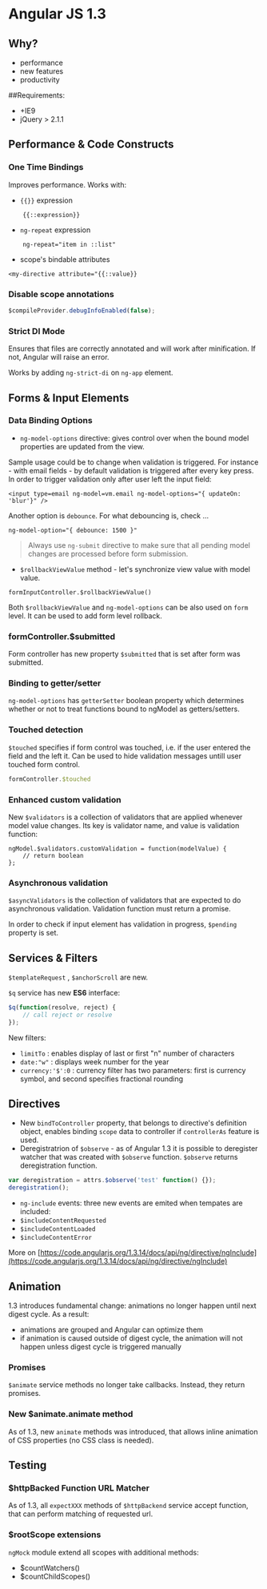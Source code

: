 # Angular JS 1.3

## Why?
- performance
- new features
- productivity

##Requirements:
- +IE9 
- jQuery > 2.1.1

## Performance & Code Constructs

### One Time Bindings
Improves performance. Works with:

- ```{{}}``` expression

```
	{{::expression}}
```

- ```ng-repeat``` expression

```
	ng-repeat="item in ::list"
```

- scope's bindable attributes

```
<my-directive attribute="{{::value}}
```
	
### Disable scope annotations

```javascript
$compileProvider.debugInfoEnabled(false);
```
	
### Strict DI Mode

Ensures that files are correctly annotated and will work after minification. If not, Angular will raise an error.

Works by adding ```ng-strict-di``` on ```ng-app``` element.

## Forms & Input Elements

### Data Binding Options

- ```ng-model-options``` directive: gives control over when the bound model properties are updated from the view.

Sample usage could be to change when validation is triggered. For instance - with email fields - by default validation is triggered after every key press. In order to trigger validation only after user left the input field:

```
<input type=email ng-model=vm.email ng-model-options="{ updateOn: 'blur'}" />
```

Another option is ```debounce```. For what debouncing is, check ...

```ng-model-option="{ debounce: 1500 }"```

> Always use ```ng-submit``` directive to make sure that all pending model changes are processed before form submission.

 - ```$rollbackViewValue``` method - let's synchronize view value with model value.

```
formInputController.$rollbackViewValue()
```

Both ```$rollbackViewValue``` and ```ng-model-options``` can be also used on ```form``` level. It can be used to add form level rollback.

### formController.$submitted

Form controller has new property ```$submitted``` that is set after form was submitted.

### Binding to getter/setter

```ng-model-options``` has ```getterSetter``` boolean property which determines whether or not to treat functions bound to ngModel as getters/setters. 

### Touched detection

```$touched``` specifies if form control was touched, i.e. if the user entered the field and the left it. Can be used to hide validation messages untill user touched form control.

```javascript
formController.$touched
```

### Enhanced custom validation

New ```$validators``` is a collection of validators that are applied whenever model value changes. Its key is validator name, and value is validation function:

```
ngModel.$validators.customValidation = function(modelValue) { 
	// return boolean
};
```

### Asynchronous validation

```$asyncValidators``` is the collection of validators that are expected to do asynchronous validation. Validation function must return a promise.

In order to check if input element has validation in progress, ```$pending``` property is set.

## Services & Filters

```$templateRequest``` , ```$anchorScroll``` are new.

```$q``` service has new **ES6** interface:

```javascript
$q(function(resolve, reject) {
	// call reject or resolve
});
```

New filters:

 - ```limitTo``` : enables display of last or first "n" number of characters
 - ```date:"w"``` : displays week number for the year
 - ```currency:'$':0``` :  currency filter has two parameters: first is currency symbol, and second specifies fractional rounding

## Directives

- New ```bindToController``` property, that belongs to directive's definition object, enables binding ```scope``` data to controller if ```controllerAs``` feature is used.
- Deregistratrion of ```$observe``` - as of Angular 1.3 it is possible to deregister watcher that was created with ```$observe``` function. ```$observe``` returns deregistration function.

```javascript
var deregistration = attrs.$observe('test' function() {});
deregistration();
```

- ```ng-include``` events:  three new events are emited when tempates are included:
 - ```$includeContentRequested```
 - ```$includeContentLoaded```
 - ```$includeContentError```

More on [https://code.angularjs.org/1.3.14/docs/api/ng/directive/ngInclude](https://code.angularjs.org/1.3.14/docs/api/ng/directive/ngInclude)

## Animation

1.3 introduces fundamental change: animations no longer happen until next digest cycle. As a result:

- animations are grouped and Angular can optimize them
- if animation is caused outside of digest cycle, the animation will not happen unless digest cycle is triggered manually

### Promises

```$animate``` service methods no longer take callbacks. Instead, they return promises.

### New $animate.animate method

As of 1.3, new ```animate``` methods was introduced, that allows inline animation of CSS properties (no CSS class is needed).

## Testing

### $httpBacked Function URL Matcher

As of 1.3, all ```expectXXX``` methods of ```$httpBackend``` service accept function, that can perform matching of requested url.

### $rootScope extensions

```ngMock``` module extend all scopes with additional methods:

- $countWatchers()
- $countChildScopes()
